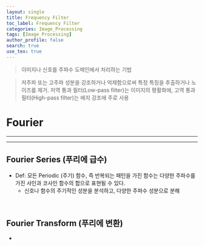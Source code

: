 ```yaml
---
layout: single
title: Frequency Filter
toc_label: Frequency Filter
categories: Image_Processing
tags: [Image Processing]
author_profile: false
search: true
use_tex: true
---
```


> 이미지나 신호를 주파수 도메인에서 처리하는 기법

> 저주파 또는 고주파 성분을 강조하거나 억제함으로써 특정 특징을 추출하거나 노이즈를 제거. 저역 통과 필터(Low-pass filter)는 이미지의 평활화에, 고역 통과 필터(High-pass filter)는 에지 강조에 주로 사용

# Fourier

---

---

## Fourier Series (푸리에 급수)
- Def: 모든 Periodic (주기) 함수, 즉 반복되는 패턴을 가진 함수는 다양한 주파수를 가진 사인과 코사인 함수의 합으로 표현될 수 있다.
  - 신호나 함수의 주기적인 성분을 분석하고, 다양한 주파수 성분으로 분해


<br>

## Fourier Transform (푸리에 변환)
- 





